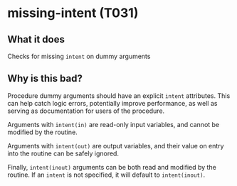 # missing-intent (T031)
## What it does
Checks for missing `intent` on dummy arguments

## Why is this bad?
Procedure dummy arguments should have an explicit `intent`
attributes. This can help catch logic errors, potentially improve
performance, as well as serving as documentation for users of
the procedure.

Arguments with `intent(in)` are read-only input variables, and cannot be
modified by the routine.

Arguments with `intent(out)` are output variables, and their value on
entry into the routine can be safely ignored.

Finally, `intent(inout)` arguments can be both read and modified by the
routine. If an `intent` is not specified, it will default to
`intent(inout)`.